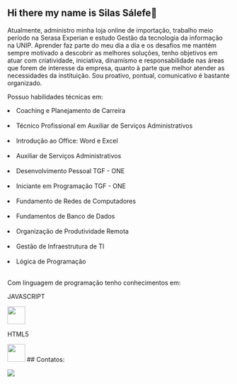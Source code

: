 ## Hi there my name is Silas Sálefe👋
Atualmente, administro minha loja online de importação, trabalho meio período na Serasa Experian e estudo Gestão da tecnologia da informação na UNIP. Aprender faz parte do meu dia a dia e os desafios me mantém sempre motivado a descobrir as melhores soluções, tenho objetivos em atuar com criatividade, iniciativa, dinamismo e responsabilidade nas áreas que forem de interesse da empresa, quanto à parte que melhor atender as necessidades da instituição. Sou proativo, pontual, comunicativo é bastante organizado.

<p>Possuo habilidades técnicas em:<br>
<li>Coaching e Planejamento de Carreira</li><br>
<li>Técnico Profissional em Auxiliar de Serviços
Administrativos</li><br>
<li>Introdução ao Office: Word e Excel</li><br>
<li>Auxiliar de Serviços Administrativos</li><br>
<li>Desenvolvimento Pessoal TGF - ONE</li><br>
<li>Iniciante em Programação TGF - ONE</li><br>
<li>Fundamento de Redes de Computadores</li><br>
<li>Fundamentos de Banco de Dados</li><br>
<li>Organização de Produtividade Remota</li><br>
<li>Gestão de Infraestrutura de TI</li><br>
<li>Lógica de Programação</li><br>
</p>

<p>Com linguagem de programação tenho conhecimentos em:</p>

<p>JAVASCRIPT</p><img src="https://cdn.jsdelivr.net/gh/devicons/devicon@latest/icons/javascript/javascript-original.svg" width="40" height="40"/>
<p>HTML5</p><img src="https://cdn.jsdelivr.net/gh/devicons/devicon@latest/icons/html5/html5-original.svg" width="40" height="40"/>
## Contatos:
<div>

<a
href="https://instagram.com/salefe_almeid7/" target="_blank"><img loading="lazy"
src="https://img.shields.io/badge/-Instagram-%23E4405F
?style=for-the-badge&logo=instagram&logoColor=white"
target="_blank"></a>
</div>

          
          

